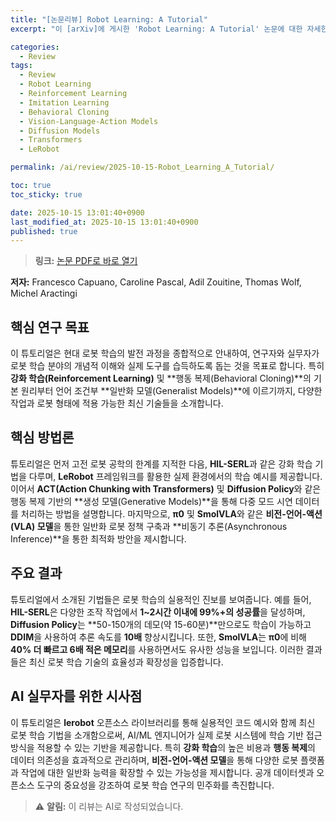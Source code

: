 ```yaml
---
title: "[논문리뷰] Robot Learning: A Tutorial"
excerpt: "이 [arXiv]에 게시한 'Robot Learning: A Tutorial' 논문에 대한 자세한 리뷰입니다."

categories:
  - Review
tags:
  - Review
  - Robot Learning
  - Reinforcement Learning
  - Imitation Learning
  - Behavioral Cloning
  - Vision-Language-Action Models
  - Diffusion Models
  - Transformers
  - LeRobot

permalink: /ai/review/2025-10-15-Robot_Learning_A_Tutorial/

toc: true
toc_sticky: true

date: 2025-10-15 13:01:40+0900
last_modified_at: 2025-10-15 13:01:40+0900
published: true
---
```

> **링크:** [논문 PDF로 바로 열기](https://arxiv.org/abs/2510.12403)

**저자:** Francesco Capuano, Caroline Pascal, Adil Zouitine, Thomas Wolf, Michel Aractingi



## 핵심 연구 목표
이 튜토리얼은 현대 로봇 학습의 발전 과정을 종합적으로 안내하여, 연구자와 실무자가 로봇 학습 분야의 개념적 이해와 실제 도구를 습득하도록 돕는 것을 목표로 합니다. 특히 **강화 학습(Reinforcement Learning)** 및 **행동 복제(Behavioral Cloning)**의 기본 원리부터 언어 조건부 **일반화 모델(Generalist Models)**에 이르기까지, 다양한 작업과 로봇 형태에 적용 가능한 최신 기술들을 소개합니다.

## 핵심 방법론
튜토리얼은 먼저 고전 로봇 공학의 한계를 지적한 다음, **HIL-SERL**과 같은 강화 학습 기법을 다루며, **LeRobot** 프레임워크를 활용한 실제 환경에서의 학습 예시를 제공합니다. 이어서 **ACT(Action Chunking with Transformers)** 및 **Diffusion Policy**와 같은 행동 복제 기반의 **생성 모델(Generative Models)**을 통해 다중 모드 시연 데이터를 처리하는 방법을 설명합니다. 마지막으로, **π0** 및 **SmolVLA**와 같은 **비전-언어-액션(VLA) 모델**을 통한 일반화 로봇 정책 구축과 **비동기 추론(Asynchronous Inference)**을 통한 최적화 방안을 제시합니다.

## 주요 결과
튜토리얼에서 소개된 기법들은 로봇 학습의 실용적인 진보를 보여줍니다. 예를 들어, **HIL-SERL**은 다양한 조작 작업에서 **1~2시간 이내에 99%+의 성공률**을 달성하며, **Diffusion Policy**는 **50-150개의 데모(약 15-60분)**만으로도 학습이 가능하고 **DDIM**을 사용하여 추론 속도를 **10배** 향상시킵니다. 또한, **SmolVLA**는 **π0**에 비해 **40% 더 빠르고 6배 적은 메모리**를 사용하면서도 유사한 성능을 보입니다. 이러한 결과들은 최신 로봇 학습 기술의 효율성과 확장성을 입증합니다.

## AI 실무자를 위한 시사점
이 튜토리얼은 **lerobot** 오픈소스 라이브러리를 통해 실용적인 코드 예시와 함께 최신 로봇 학습 기법을 소개함으로써, AI/ML 엔지니어가 실제 로봇 시스템에 학습 기반 접근 방식을 적용할 수 있는 기반을 제공합니다. 특히 **강화 학습**의 높은 비용과 **행동 복제**의 데이터 의존성을 효과적으로 관리하며, **비전-언어-액션 모델**을 통해 다양한 로봇 플랫폼과 작업에 대한 일반화 능력을 확장할 수 있는 가능성을 제시합니다. 공개 데이터셋과 오픈소스 도구의 중요성을 강조하여 로봇 학습 연구의 민주화를 촉진합니다.

> ⚠️ **알림:** 이 리뷰는 AI로 작성되었습니다.